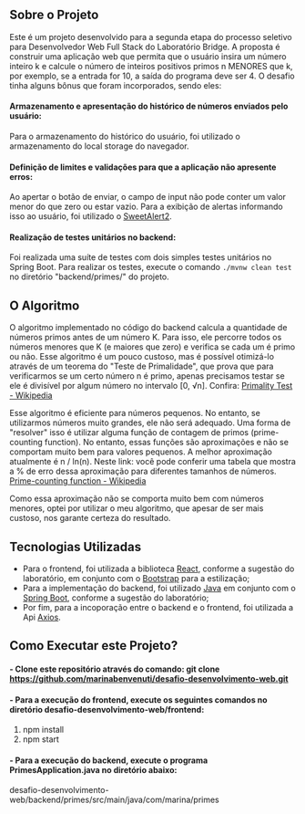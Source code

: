 ## Sobre o Projeto
Este é um projeto desenvolvido para a segunda etapa do processo seletivo para Desenvolvedor Web Full Stack do Laboratório Bridge. A proposta é construir uma aplicação web que permita que o usuário insira um número inteiro k e calcule o número de inteiros positivos primos n MENORES que k, por exemplo, se a entrada for 10, a saída do programa deve ser 4. O desafio tinha alguns bônus que foram incorporados, sendo eles:

#### Armazenamento e apresentação do histórico de números enviados pelo usuário:
Para o armazenamento do histórico do usuário, foi utilizado o armazenamento do local storage do navegador.

#### Definição de limites e validações para que a aplicação não apresente erros:
Ao apertar o botão de enviar, o campo de input não pode conter um valor menor do que zero ou estar vazio. Para a exibição de alertas informando isso ao usuário, foi utilizado o [SweetAlert2](https://sweetalert2.github.io/).

#### Realização de testes unitários no backend:
Foi realizada uma suíte de testes com dois simples testes unitários no Spring Boot. Para realizar os testes, execute o comando `./mvnw clean test` no diretório "backend/primes/" do projeto.

## O Algoritmo 
O algoritmo implementado no código do backend calcula a quantidade de números primos antes de um número K. Para isso, ele percorre todos os números menores que K (e maiores que zero) e verifica se cada um é primo ou não. Esse algoritmo é um pouco custoso, mas é possível otimizá-lo através de um teorema do "Teste de Primalidade", que prova que para verificarmos se um certo número n é primo, apenas precisamos testar se ele é divisível por algum número no intervalo [0, √n]. Confira: [Primality Test - Wikipedia](https://en.wikipedia.org/wiki/Primality_test)

Esse algoritmo é eficiente para números pequenos. No entanto, se utilizarmos números muito grandes, ele não será adequado. Uma forma de "resolver" isso é utilizar alguma função de contagem de primos (prime-counting function). No entanto, essas funções são aproximações e não se comportam muito bem para valores pequenos. A melhor aproximação atualmente é n / ln(n). Neste link: você pode conferir uma tabela que mostra a % de erro dessa aproximação para diferentes tamanhos de números. [Prime-counting function - Wikipedia](https://en.wikipedia.org/wiki/Prime-counting_function)

Como essa aproximação não se comporta muito bem com números menores, optei por utilizar o meu algoritmo, que apesar de ser mais custoso, nos garante certeza do resultado.

## Tecnologias Utilizadas
* Para o frontend, foi utilizada a biblioteca [React](https://react.dev/), conforme a sugestão do laboratório, em conjunto com o [Bootstrap](https://react-bootstrap.netlify.app/) para a estilização;
* Para a implementação do backend, foi utilizado [Java](https://www.java.com/pt-BR/) em conjunto com o [Spring Boot](https://spring.io/projects/spring-boot), conforme a sugestão do laboratório;
* Por fim, para a incoporação entre o backend e o frontend, foi utilizada a Api [Axios](https://axios-http.com/ptbr/docs/api_intro).

## Como Executar este Projeto?
#### - Clone este repositório através do comando: git clone https://github.com/marinabenvenuti/desafio-desenvolvimento-web.git
#### - Para a execução do frontend, execute os seguintes comandos no diretório desafio-desenvolvimento-web/frontend:
1. npm install
2. npm start

#### - Para a execução do backend, execute o programa PrimesApplication.java no diretório abaixo:
desafio-desenvolvimento-web/backend/primes/src/main/java/com/marina/primes



